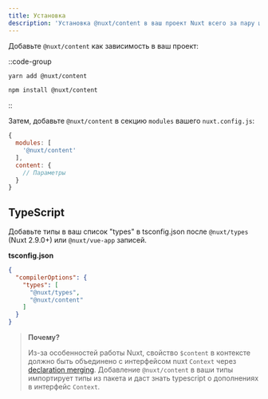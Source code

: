 ```yaml
---
title: Установка
description: 'Установка @nuxt/content в ваш проект Nuxt всего за пару шагов.'
---
```


Добавьте `@nuxt/content` как зависимость в ваш проект:

::code-group
```bash [Yarn]
yarn add @nuxt/content
```

```bash [NPM]
npm install @nuxt/content
```
::

Затем, добавьте `@nuxt/content` в секцию `modules` вашего `nuxt.config.js`:

```js [nuxt.config.js]
{
  modules: [
    '@nuxt/content'
  ],
  content: {
    // Параметры
  }
}
```

## TypeScript

Добавьте типы в ваш список "types" в tsconfig.json после `@nuxt/types` (Nuxt 2.9.0+) или `@nuxt/vue-app` записей.

**tsconfig.json**

```json
{
  "compilerOptions": {
    "types": [
      "@nuxt/types",
      "@nuxt/content"
    ]
  }
}
```

> **Почему?**
>
> Из-за особенностей работы Nuxt, свойство `$content` в контексте должно быть объединено с интерфейсом nuxt `Context` через [declaration merging](https://www.typescriptlang.org/docs/handbook/declaration-merging.html). Добавление `@nuxt/content` в ваши типы импортирует типы из пакета и даст знать typescript о дополнениях в интерфейс `Context`.
